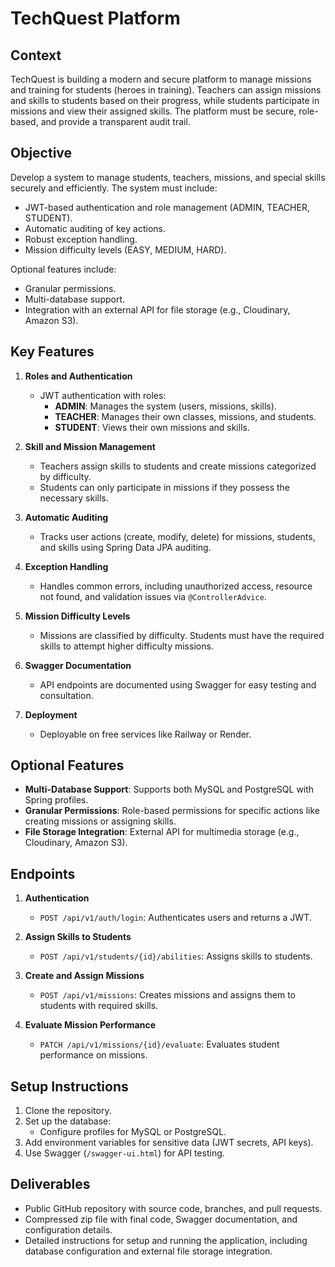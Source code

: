 # TechQuest Platform

## Context

TechQuest is building a modern and secure platform to manage missions and training for students (heroes in training). Teachers can assign missions and skills to students based on their progress, while students participate in missions and view their assigned skills. The platform must be secure, role-based, and provide a transparent audit trail.

## Objective

Develop a system to manage students, teachers, missions, and special skills securely and efficiently. The system must include:
- JWT-based authentication and role management (ADMIN, TEACHER, STUDENT).
- Automatic auditing of key actions.
- Robust exception handling.
- Mission difficulty levels (EASY, MEDIUM, HARD).

Optional features include:
- Granular permissions.
- Multi-database support.
- Integration with an external API for file storage (e.g., Cloudinary, Amazon S3).

## Key Features

1. **Roles and Authentication**  
   - JWT authentication with roles:
     - **ADMIN**: Manages the system (users, missions, skills).
     - **TEACHER**: Manages their own classes, missions, and students.
     - **STUDENT**: Views their own missions and skills.
   
2. **Skill and Mission Management**  
   - Teachers assign skills to students and create missions categorized by difficulty.
   - Students can only participate in missions if they possess the necessary skills.

3. **Automatic Auditing**  
   - Tracks user actions (create, modify, delete) for missions, students, and skills using Spring Data JPA auditing.

4. **Exception Handling**  
   - Handles common errors, including unauthorized access, resource not found, and validation issues via `@ControllerAdvice`.

5. **Mission Difficulty Levels**  
   - Missions are classified by difficulty. Students must have the required skills to attempt higher difficulty missions.

6. **Swagger Documentation**  
   - API endpoints are documented using Swagger for easy testing and consultation.

7. **Deployment**  
   - Deployable on free services like Railway or Render.

## Optional Features

- **Multi-Database Support**: Supports both MySQL and PostgreSQL with Spring profiles.
- **Granular Permissions**: Role-based permissions for specific actions like creating missions or assigning skills.
- **File Storage Integration**: External API for multimedia storage (e.g., Cloudinary, Amazon S3).

## Endpoints

1. **Authentication**  
   - `POST /api/v1/auth/login`: Authenticates users and returns a JWT.

2. **Assign Skills to Students**  
   - `POST /api/v1/students/{id}/abilities`: Assigns skills to students.

3. **Create and Assign Missions**  
   - `POST /api/v1/missions`: Creates missions and assigns them to students with required skills.

4. **Evaluate Mission Performance**  
   - `PATCH /api/v1/missions/{id}/evaluate`: Evaluates student performance on missions.

## Setup Instructions

1. Clone the repository.
2. Set up the database:
   - Configure profiles for MySQL or PostgreSQL.
3. Add environment variables for sensitive data (JWT secrets, API keys).
4. Use Swagger (`/swagger-ui.html`) for API testing.

## Deliverables

- Public GitHub repository with source code, branches, and pull requests.
- Compressed zip file with final code, Swagger documentation, and configuration details.
- Detailed instructions for setup and running the application, including database configuration and external file storage integration.
